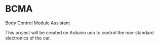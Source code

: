 # BCMA 
Body Control Module Assistant

This project will be created on Arduino uno to control the non-standard electronics of the car.
